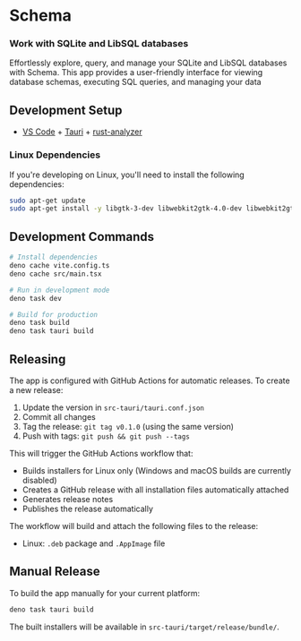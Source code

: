 # Schema

### Work with SQLite and LibSQL databases

Effortlessly explore, query, and manage your SQLite and LibSQL databases with Schema.
This app provides a user-friendly interface for viewing database schemas, executing SQL queries, and managing your data

## Development Setup

- [VS Code](https://code.visualstudio.com/) + [Tauri](https://marketplace.visualstudio.com/items?itemName=tauri-apps.tauri-vscode) + [rust-analyzer](https://marketplace.visualstudio.com/items?itemName=rust-lang.rust-analyzer)

### Linux Dependencies

If you're developing on Linux, you'll need to install the following dependencies:

```bash
sudo apt-get update
sudo apt-get install -y libgtk-3-dev libwebkit2gtk-4.0-dev libwebkit2gtk-4.1-dev libappindicator3-dev librsvg2-dev patchelf libsoup-3.0-dev libjavascriptcoregtk-4.1-dev
```

## Development Commands

```bash
# Install dependencies
deno cache vite.config.ts
deno cache src/main.tsx

# Run in development mode
deno task dev

# Build for production
deno task build
deno task tauri build
```

## Releasing

The app is configured with GitHub Actions for automatic releases. To create a new release:

1. Update the version in `src-tauri/tauri.conf.json`
2. Commit all changes
3. Tag the release: `git tag v0.1.0` (using the same version)
4. Push with tags: `git push && git push --tags`

This will trigger the GitHub Actions workflow that:
- Builds installers for Linux only (Windows and macOS builds are currently disabled)
- Creates a GitHub release with all installation files automatically attached
- Generates release notes
- Publishes the release automatically

The workflow will build and attach the following files to the release:
- Linux: `.deb` package and `.AppImage` file

## Manual Release

To build the app manually for your current platform:

```bash
deno task tauri build
```

The built installers will be available in `src-tauri/target/release/bundle/`.